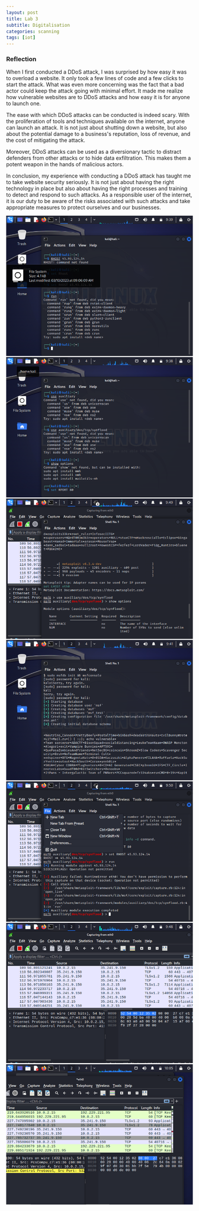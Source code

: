 ```yaml
---
layout: post
title: Lab 3
subtitle: Digitalisation
categories: scanning
tags: [iot]
---
```



### Reflection

When I first conducted a DDoS attack, I was surprised by how easy it was to overload a website. It only took a few lines of code and a few clicks to start the attack. What was even more concerning was the fact that a bad actor could keep the attack going with minimal effort. It made me realize how vulnerable websites are to DDoS attacks and how easy it is for anyone to launch one.

The ease with which DDoS attacks can be conducted is indeed scary. With the proliferation of tools and techniques available on the internet, anyone can launch an attack. It is not just about shutting down a website, but also about the potential damage to a business's reputation, loss of revenue, and the cost of mitigating the attack.

Moreover, DDoS attacks can be used as a diversionary tactic to distract defenders from other attacks or to hide data exfiltration. This makes them a potent weapon in the hands of malicious actors.

In conclusion, my experience with conducting a DDoS attack has taught me to take website security seriously. It is not just about having the right technology in place but also about having the right processes and training to detect and respond to such attacks. As a responsible user of the internet, it is our duty to be aware of the risks associated with such attacks and take appropriate measures to protect ourselves and our businesses.




![datacamp certification](/assets/images/banners/lab3/2.png)
![datacamp certification](/assets/images/banners/lab3/begining.png)
![datacamp certification](/assets/images/banners/lab3/database2.png)
![datacamp certification](/assets/images/banners/lab3/database.png)
![datacamp certification](/assets/images/banners/lab3/lab3database3.png)
![datacamp certification](/assets/images/banners/lab3/wireshark.png)
![datacamp certification](/assets/images/banners/lab3/wiresharke2.png)

